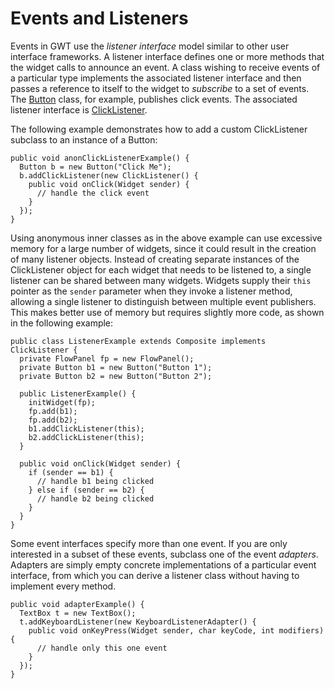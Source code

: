 # Events and Listeners #

Events in GWT use the _listener interface_ model similar to other user interface frameworks. A listener interface defines one or more methods that the widget calls to announce an event. A class wishing to receive events of a particular type implements the associated listener interface and then passes a reference to itself to the widget to _subscribe_ to a set of events. The [Button](http://google-web-toolkit.googlecode.com/svn/javadoc/1.5/com/google/gwt/user/client/ui/Button.html) class, for example, publishes click events. The associated listener interface is [ClickListener](http://google-web-toolkit.googlecode.com/svn/javadoc/1.5/com/google/gwt/user/client/ui/ClickListener.html).

The following example demonstrates how to add a custom ClickListener subclass to an instance of a Button:

```
public void anonClickListenerExample() {
  Button b = new Button("Click Me");
  b.addClickListener(new ClickListener() {
    public void onClick(Widget sender) {
      // handle the click event
    }
  });
}
```

Using anonymous inner classes as in the above example can use excessive memory for a large number of widgets, since it could result in the creation of many listener objects. Instead of creating separate instances of the ClickListener object for each widget that needs to be listened to, a single listener can be shared between many widgets. Widgets supply their `this` pointer as the `sender` parameter when they invoke a listener method, allowing a single listener to distinguish between multiple event publishers. This makes better use of memory but requires slightly more code, as shown in the following example:

```
public class ListenerExample extends Composite implements ClickListener {
  private FlowPanel fp = new FlowPanel();
  private Button b1 = new Button("Button 1");
  private Button b2 = new Button("Button 2");

  public ListenerExample() {
    initWidget(fp);
    fp.add(b1);
    fp.add(b2);
    b1.addClickListener(this);
    b2.addClickListener(this);
  }

  public void onClick(Widget sender) {
    if (sender == b1) {
      // handle b1 being clicked
    } else if (sender == b2) {
      // handle b2 being clicked
    }
  }
}
```

Some event interfaces specify more than one event. If you are only interested in a subset of these events, subclass one of the event _adapters_. Adapters are simply empty concrete implementations of a particular event interface, from which you can derive a listener class without having to implement every method.

```
public void adapterExample() {
  TextBox t = new TextBox();
  t.addKeyboardListener(new KeyboardListenerAdapter() {
    public void onKeyPress(Widget sender, char keyCode, int modifiers) {
      // handle only this one event
    }
  });
}
```

